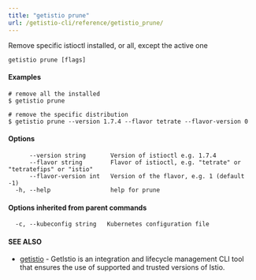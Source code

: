 ```yaml
---
title: "getistio prune"
url: /getistio-cli/reference/getistio_prune/
---
```


Remove specific istioctl installed, or all, except the active one

```
getistio prune [flags]
```

#### Examples

```
# remove all the installed
$ getistio prune

# remove the specific distribution
$ getistio prune --version 1.7.4 --flavor tetrate --flavor-version 0

```

#### Options

```
      --version string       Version of istioctl e.g. 1.7.4
      --flavor string        Flavor of istioctl, e.g. "tetrate" or "tetratefips" or "istio"
      --flavor-version int   Version of the flavor, e.g. 1 (default -1)
  -h, --help                 help for prune
```

#### Options inherited from parent commands

```
  -c, --kubeconfig string   Kubernetes configuration file
```

#### SEE ALSO

* [getistio](/getistio-cli/reference/getistio/)	 - GetIstio is an integration and lifecycle management CLI tool that ensures the use of supported and trusted versions of Istio.


